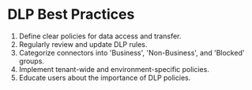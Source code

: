 # DLP Best Practices

1. Define clear policies for data access and transfer.
2. Regularly review and update DLP rules.
3. Categorize connectors into 'Business', 'Non-Business', and 'Blocked' groups.
4. Implement tenant-wide and environment-specific policies.
5. Educate users about the importance of DLP policies.